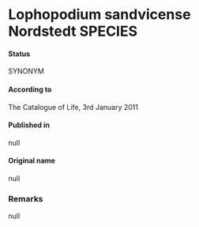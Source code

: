 Lophopodium sandvicense Nordstedt SPECIES
=======

#### Status
SYNONYM

#### According to
The Catalogue of Life, 3rd January 2011

#### Published in
null

#### Original name
null

### Remarks
null